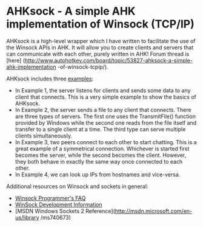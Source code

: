 AHKsock - A simple AHK implementation of Winsock (TCP/IP)
=========================================================

AHKsock is a high-level wrapper which I have written to facilitate the use of
the Winsock APIs in AHK. It will allow you to create clients and servers that
can communicate with each other, purely written in AHK! Forum thread is [here]
(http://www.autohotkey.com/board/topic/53827-ahksock-a-simple-ahk-implementation
-of-winsock-tcpip/).

AHKsock includes three [examples](examples/):
* In Example 1, the server listens for clients and sends some data to any client
that connects. This is a very simple example to show the basics of AHKsock.
* In Example 2, the server sends a file to any client that connects. There are
three types of servers. The first one uses the TransmitFile() function provided
by Windows while the second one reads from the file itself and transfer to a
single client at a time. The third type can serve multiple clients
simultaneously.
* In Example 3, two peers connect to each other to start chatting. This is a
great example of a symmetrical connection. Whichever is started first becomes
the server, while the second becomes the client. However, they both behave in
exactly the same way once connected to each other.
* In Example 4, we can look up IPs from hostnames and vice-versa.

Additional resources on Winsock and sockets in general:
* [Winsock Programmer's FAQ](http://tangentsoft.net/wskfaq/)
* [WinSock Development Information](http://sockets.com/)
* [MSDN Windows Sockets 2 Reference](http://msdn.microsoft.com/en-us/library
/ms740673)
